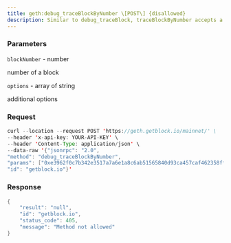```yaml
---
title: geth:debug_traceBlockByNumber \[POST\] {disallowed}
description: Similar to debug_traceBlock, traceBlockByNumber accepts a block numberand will replay the block that is already present in the database.
---
```


### Parameters


`blockNumber` - number

number of a block

`options` - array of string

additional options

### Request

``` java
curl --location --request POST 'https://geth.getblock.io/mainnet/' \
--header 'x-api-key: YOUR-API-KEY' \
--header 'Content-Type: application/json' \
--data-raw '{"jsonrpc": "2.0",
"method": "debug_traceBlockByNumber",
"params": ["0xe3962f0c7b342e3517a7a6e1a8c6ab51565840d93ca457caf462358ff2e612c"],
"id": "getblock.io"}'
```

###  Response

``` java
{
    "result": "null",
    "id": "getblock.io",
    "status_code": 405,
    "message": "Method not allowed"
}
```

